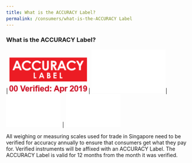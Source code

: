 ```yaml
---
title: What is the ACCURACY Label?
permalink: /consumers/what-is-the-ACCURACY Label
---
```


### What is the ACCURACY Label?
| ![accuracy-label](/images/about/accuracy_label.jpg) | ![blank2](images/about/blank2.png)| ![blank1](images/about/blank1.png) | ![blank1](images/about/blank1.png)

All weighing or measuring scales used for trade in Singapore need to be verified for accuracy annually to ensure that consumers get what they pay for. Verified instruments will be affixed with an ACCURACY Label.
The ACCURACY Label is valid for 12 months from the month it was verified.
